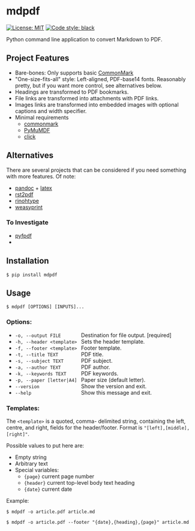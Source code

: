 # mdpdf

[![License: MIT](https://img.shields.io/badge/License-MIT-yellow.svg)](https://opensource.org/licenses/MIT)
[![Code style: black](https://img.shields.io/badge/code%20style-black-000000.svg)](https://github.com/psf/black)

Python command line application to convert Markdown to PDF.

## Project Features

* Bare-bones: Only supports basic [CommonMark](https://commonmark.org/)
* "One-size-fits-all" style: Left-aligned, PDF-base14 fonts. Reasonably pretty, but if you want more control, see alternatives below.
* Headings are transformed to PDF bookmarks.
* File links are transformed into attachments with PDF links.
* Images links are transformed into embedded images with optional captions and width specifier.
* Minimal requirements
    - [commonmark](https://pypi.org/project/commonmark/)
    - [PyMuMDF](https://pypi.org/project/PyMuPDF/)
    - [click](https://pypi.org/project/click/)


## Alternatives
There are several projects that can be considered if you need something with more features.  Of note: 
* [pandoc](https://pandoc.org/) + [latex](https://www.latex-project.org/)
* [rst2pdf](https://github.com/rst2pdf/rst2pdf)
* [rinohtype](https://github.com/brechtm/rinohtype)
* [weasyprint](https://weasyprint.org/)


### To Investigate
* [pyfpdf](https://github.com/reingart/pyfpdf/blob/master/docs/FAQ.md)
* 
## Installation

    $ pip install mdpdf

## Usage
    $ mdpdf [OPTIONS] [INPUTS]...

### Options:
-  `-o, --output FILE       ` Destination for file output.  [required]
-  `-h, --header <template> ` Sets the header template.
-  `-f, --footer <template> ` Footer template.
-  `-t, --title TEXT        ` PDF title.
-  `-s, --subject TEXT      ` PDF subject.
-  `-a, --author TEXT       ` PDF author.
-  `-k, --keywords TEXT     ` PDF keywords.
-  `-p, --paper [letter|A4] ` Paper size (default letter).
-  `--version               ` Show the version and exit.
-  `--help                  ` Show this message and exit.

### Templates:

The `<template>` is a quoted, comma-
  delimited string, containing the left, centre,
  and right, fields for the header/footer. Format is `"[left],[middle],[right]"`.

Possible values to put here are:
- Empty string
- Arbitrary text
- Special variables:
    - `{page}` current page number
    - `{header}` current top-level body text heading
    - `{date}` current date

Example:

    $ mdpdf -o article.pdf article.md

    $ mdpdf -o article.pdf --footer "{date},{heading},{page}" article.md